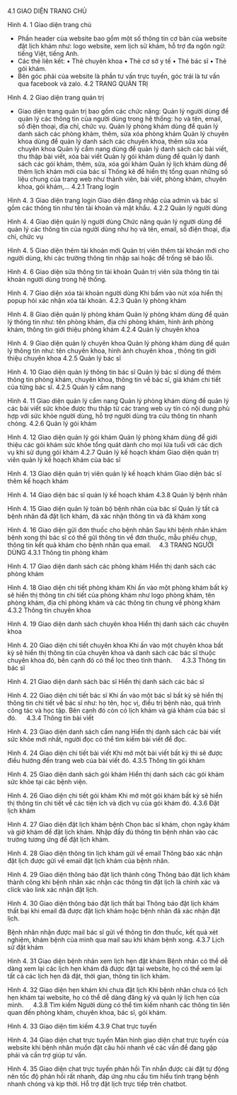 4.1 GIAO DIỆN TRANG CHỦ
 
Hình 4. 1 Giao diện trang chủ
- Phần header của website bao gồm một số thông tin cơ bản của website đặt lịch khám như: logo website, xem lịch sử khám, hỗ trợ đa ngôn ngữ: tiếng Việt, tiếng Anh.
- Các thẻ liên kết: 
•	Thẻ chuyên khoa
•	Thẻ cơ sở y tế
•	Thẻ bác sĩ
•	Thẻ gói khám.
- Bên góc phải của website là phần tư vấn trực tuyến, góc trái là tư vấn qua facebook và zalo.
4.2 TRANG QUẢN TRỊ
 
Hình 4. 2 Giao diện trang quản trị
- Giao diện trang quản trị bao gồm các chức năng:
Quản lý người dùng để quản lý các thông tin của người dùng trong hệ thống: họ và tên, email, số điện thoại, địa chỉ, chức vụ.
Quản lý phòng khám dùng để quản lý danh sách các phòng khám, thêm, sửa xóa phòng khám
Quản lý chuyên khoa dùng để quản lý danh sách các chuyên khoa, thêm sửa xóa chuyên khoa
Quản lý cẩm nang dùng để quản lý danh sách các bài viết, thu thập bài viết, xóa bài viết
Quản lý gói khám dùng để quản lý danh sách các gói khám, thêm, sửa, xóa gói khám
Quản lý lịch khám dùng để thêm lịch khám mới của bác sĩ
Thống kê để hiển thị tổng quan những số liệu chung của trang web như thành viên, bài viết, phòng khám, chuyên khoa, gói khám,…
4.2.1 Trang login
 
Hình 4. 3 Giao diện trang login
Giao diện đăng nhập của admin và bác sĩ gồm các thông tin như tên tài khoản và mật khẩu.
4.2.2 Quản lý người dùng
 
Hình 4. 4 Giao diện quản lý người dùng
Chức năng quản lý người dùng để quản lý các thông tin của người dùng như họ và tên, email, số điện thoại, địa chỉ, chức vụ
 
Hình 4. 5 Giao diện thêm tài khoản mới
Quản trị viên thêm tài khoản mới cho người dùng, khi các trường thông tin nhập sai hoặc để trống sẽ báo lỗi.
 
Hình 4. 6 Giao diện sửa thông tin tài khoản
Quản trị viên sửa thông tin tài khoản người dùng trong hệ thống.
 
Hình 4. 7 Giao diện xóa tài khoản người dùng
Khi bấm vào nút xóa hiển thị popup hỏi xác nhận xóa tài khoản.
4.2.3 Quản lý phòng khám
 
Hình 4. 8 Giao diện quản lý phòng khám
Quản lý phòng khám dùng để quản lý thông tin như: tên phòng khám, địa chỉ phòng khám, hình ảnh phòng khám, thông tin giới thiệu phòng khám
4.2.4 Quản lý chuyên khoa
 
Hình 4. 9 Giao diện quản lý chuyên khoa
Quản lý phòng khám dùng để quản lý thông tin như: tên chuyên khoa, hình ảnh chuyên khoa , thông tin giới thiệu chuyên khoa
4.2.5 Quản lý bác sĩ
 
Hình 4. 10 Giao diện quản lý thông tin bác sĩ
Quản lý bác sĩ dùng để thêm thông tin phòng khám, chuyên khoa, thông tin về bác sĩ, giá khám chi tiết của từng bác sĩ.
4.2.5 Quản lý cẩm nang
 
Hình 4. 11 Giao diện quản lý cẩm nang
Quản lý phòng khám dùng để quản lý các bài viết sức khỏe được thu thập từ các trang web uy tín có nội dung phù hợp với sức khỏe người dùng, hỗ trợ người dùng tra cứu thông tin nhanh chóng.
4.2.6 Quản lý gói khám
 
Hình 4. 12 Giao diện quản lý gói khám
Quản lý phòng khám dùng để giới thiệu các gói khám sức khỏe tổng quát dành cho mọi lứa tuổi với các dịch vụ khi sử dụng gói khám
4.2.7 Quản lý kế hoạch khám
Giao diện quản trị viên quản lý kế hoạch khám của bác sĩ
 
Hình 4. 13 Giao diện quản trị viên quản lý kế hoạch khám
Giao diện bác sĩ thêm kế hoạch khám
 
Hình 4. 14 Giao diện bác sĩ quản lý kế hoạch khám
4.3.8 Quản lý bệnh nhân
 
Hình 4. 15 Giao diện quản lý toàn bộ bệnh nhân của bác sĩ
Quản lý tất cả bệnh nhân đã đặt lịch khám, đã xác nhận thông tin và đã khám xong
 
Hình 4. 16 Giao diện gửi đơn thuốc cho bệnh nhân
Sau khi bệnh nhân khám bệnh xong thì bác sĩ có thể gửi thông tin về đơn thuốc, mẫu phiếu chụp, thông tin kết quả khám cho bệnh nhân qua email. 
4.3 TRANG NGƯỜI DÙNG
4.3.1 Thông tin phòng khám
 
Hình 4. 17 Giao diện danh sách các phòng khám
Hiển thị danh sách các phòng khám
 
Hình 4. 18 Giao diện chi tiết phòng khám
Khi ấn vào một phòng khám bất kỳ sẽ hiển thị thông tin chi tiết của phòng khám như logo phòng khám, tên phòng khám, địa chỉ phòng khám và các thông tin chung về phòng khám
4.3.2 Thông tin chuyên khoa
 
Hình 4. 19 Giao diện danh sách chuyên khoa
Hiển thị danh sách các chuyên khoa
 
Hình 4. 20 Giao diện chi tiết chuyên khoa
Khi ấn vào một chuyên khoa bất kỳ sẽ hiển thị thông tin của chuyên khoa và danh sách các bác sĩ thuộc chuyên khoa đó, bên cạnh đó có thể lọc theo tỉnh thành.
 
4.3.3 Thông tin bác sĩ
 
Hình 4. 21 Giao diện danh sách bác sĩ
Hiển thị danh sách các bác sĩ
 
Hình 4. 22 Giao diện chi tiết bác sĩ
Khi ấn vào một bác sĩ bất kỳ sẽ hiển thị thông tin chi tiết về bác sĩ như: họ tên, học vị, điều trị bệnh nào, quá trình công tác và học tập. Bên cạnh đó còn có lịch khám và giá khám của bác sĩ đó.
 
4.3.4 Thông tin bài viết
 
Hình 4. 23 Giao diện danh sách cẩm nang
Hiển thị danh sách các bài viết sức khỏe mới nhất, người đọc có thể tìm kiếm bài viết để đọc.
 
Hình 4. 24 Giao diện chi tiết bài viết
Khi mở một bài viết bất kỳ thì sẽ được điều hướng đến trang web của bài viết đó.
4.3.5 Thông tin gói khám
 
Hình 4. 25 Giao diện danh sách gói khám
Hiển thị danh sách các gói khám sức khỏe tại các bệnh viện.
 
Hình 4. 26 Giao diện chi tiết gói khám
Khi mở một gói khám bất kỳ sẽ hiển thị thông tin chi tiết về các tiện ích và dịch vụ của gói khám đó.
4.3.6 Đặt lịch khám
 
Hình 4. 27 Giao diện đặt lịch khám bệnh
Chọn bác sĩ khám, chọn ngày khám và giờ khám để đặt lịch khám.
Nhập đầy đủ thông tin bệnh nhân vào các trường tương ứng để đặt lịch khám.
 
Hình 4. 28 Giao diện thông tin lịch khám gửi về email
Thông báo xác nhận đặt lịch được gửi về email đặt lịch khám của bệnh nhân.
 
Hình 4. 29 Giao diện thông báo đặt lịch thành công
Thông báo đặt lịch khám thành công khi bệnh nhân xác nhận các thông tin đặt lịch là chính xác và click vào link xác nhận đặt lịch.
 
Hình 4. 30 Giao diện thông báo đặt lịch thất bại
Thông báo đặt lịch khám thất bại khi email đã được đặt lịch khám hoặc bệnh nhân đã xác nhận đặt lịch.
 
Bệnh nhân nhận được mail bác sĩ gửi về thông tin đơn thuốc, kết quả xét nghiệm, khám bệnh của mình qua mail sau khi khám bệnh xong.
4.3.7 Lịch sử đặt khám
 
Hình 4. 31 Giao diện bệnh nhân xem lịch hẹn đặt khám
Bệnh nhân có thể dễ dàng xem lại các lịch hẹn khám đã được đặt tại website, họ có thể xem lại tất cả các lịch hẹn đã đặt, thời gian, thông tin lịch khám.
 
Hình 4. 32 Giao diện hẹn khám khi chưa đặt lịch
Khi bệnh nhân chưa có lịch hẹn khám tại website, họ có thể dễ dàng đăng ký và quản lý lịch hẹn của mình.
 
4.3.8 Tìm kiếm
Người dùng có thể tìm kiếm nhanh các thông tin liên quan đến phòng khám, chuyên khoa, bác sĩ, gói khám.
 
Hình 4. 33 Giao diện tìm kiếm
4.3.9 Chat trực tuyến
 
Hình 4. 34 Giao diện chat trực tuyến
Màn hình giao diện chat trực tuyến của website khi bệnh nhân muốn đặt câu hỏi nhanh về các vấn đề đang gặp phải và cần trợ giúp tư vấn.
 
Hình 4. 35 Giao diện chat trực tuyến phản hồi
Tin nhắn được cài đặt tự động nên tốc độ phản hồi rất nhanh, đáp ứng nhu cầu tìm hiểu tình trạng bệnh nhanh chóng và kịp thời. Hỗ trợ đặt lịch trực tiếp trên chatbot.
